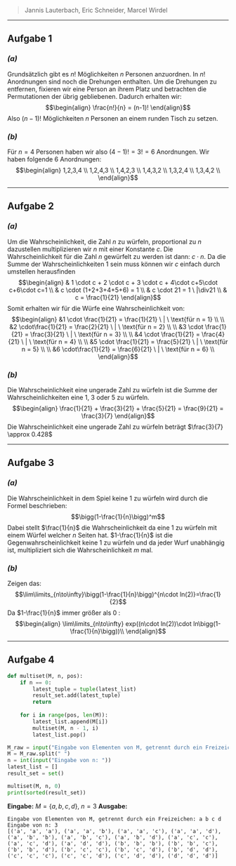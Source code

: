>Jannis Lauterbach, Eric Schneider, Marcel Wirdel
---
## Aufgabe 1
### _(a)_
Grundsätzlich gibt es $n!$ Möglichkeiten $n$ Personen anzuordnen. In $n!$ Anordnungen sind noch die Drehungen enthalten. Um die Drehungen zu entfernen, fixieren wir eine Person an ihrem Platz und betrachten die Permutationen der übrig gebliebenen. Dadurch erhalten wir: $$\begin{align} \frac{n!}{n} = (n-1)! \end{align}$$ Also $(n-1)!$ Möglichkeiten $n$ Personen an einem runden Tisch zu setzen.
### _(b)_
Für $n=4$ Personen haben wir also $(4-1)!=3!=6$ Anordnungen. Wir haben folgende $6$ Anordnungen: $$\begin{align} 1,2,3,4 \\ 1,2,4,3 \\ 1,4,2,3 \\ 1,4,3,2 \\ 1,3,2,4 \\ 1,3,4,2 \\ \end{align}$$

---
## Aufgabe 2
### _(a)_
Um die Wahrscheinlichkeit, die Zahl $n$ zu würfeln, proportional zu $n$ dazustellen multiplizieren wir $n$ mit einer Konstante $c$. Die Wahrscheinlichkeit für die Zahl $n$ gewürfelt zu werden ist dann: $c \cdot n$. Da die Summe der Wahrscheinlichkeiten 1 sein muss können wir $c$ einfach durch umstellen herausfinden $$\begin{align} & 1 \cdot c + 2 \cdot c + 3 \cdot c + 4\cdot c+5\cdot c+6\cdot c=1 \\ & c \cdot (1+2+3+4+5+6) = 1 \\ & c \cdot 21 = 1 \ |\div21 \\ & c = \frac{1}{21} \end{align}$$ Somit erhalten wir für die Würfe eine Wahrscheinlichkeit von: $$\begin{align} &1 \cdot \frac{1}{21} = \frac{1}{21} \ | \ \text{für n = 1} \\ \\ &2 \cdot\frac{1}{21} = \frac{2}{21} \ | \ \text{für n = 2} \\ \\ &3 \cdot \frac{1}{21} = \frac{3}{21} \ | \ \text{für n = 3} \\ \\ &4 \cdot \frac{1}{21} = \frac{4}{21} \ | \ \text{für n = 4} \\ \\ &5 \cdot \frac{1}{21} = \frac{5}{21} \ | \ \text{für n = 5} \\ \\ &6 \cdot\frac{1}{21} = \frac{6}{21} \ | \ \text{für n = 6} \\ \end{align}$$
### _(b)_
Die Wahrscheinlichkeit eine ungerade Zahl zu würfeln ist die Summe der Wahrscheinlichkeiten eine 1, 3 oder 5 zu würfeln. $$\begin{align} \frac{1}{21} + \frac{3}{21} + \frac{5}{21} = \frac{9}{21} = \frac{3}{7} \end{align}$$ Die Wahrscheinlichkeit eine ungerade Zahl zu würfeln beträgt $\frac{3}{7} \approx 0.428$

---
## Aufgabe 3
### _(a)_
Die Wahrscheinlichkeit in dem Spiel keine $1$ zu würfeln wird durch die Formel beschrieben:
$$\bigg(1-\frac{1}{n}\bigg)^m$$
Dabei stellt $\frac{1}{n}$ die Wahrscheinlichkeit da eine $1$ zu würfeln mit einem Würfel welcher $n$ Seiten hat.
$1-\frac{1}{n}$ ist die Gegenwahrscheinlichkeit keine $1$ zu würfeln und da jeder Wurf unabhängig ist, multipliziert sich die Wahrscheinlichkeit $m$ mal.
### _(b)_
Zeigen das:
$$\lim\limits_{n\to\infty}\bigg(1-\frac{1}{n}\bigg)^{n\cdot ln(2)}=\frac{1}{2}$$
Da $1-\frac{1}{n}$ immer größer als $0$ :
$$\begin{align}
\lim\limits_{n\to\infty} exp((n\cdot ln(2))\cdot ln\bigg(1-\frac{1}{n}\bigg))\\
\end{align}$$


---
## Aufgabe 4
```python
def multiset(M, n, pos):
    if n == 0:
        latest_tuple = tuple(latest_list)
        result_set.add(latest_tuple)
        return
  
    for i in range(pos, len(M)):
        latest_list.append(M[i])
        multiset(M, n - 1, i)
        latest_list.pop()

M_raw = input("Eingabe von Elementen von M, getrennt durch ein Freizeichen: ")
M = M_raw.split(" ")  
n = int(input("Eingabe von n: "))
latest_list = []
result_set = set()

multiset(M, n, 0)
print(sorted(result_set))
```

**Eingabe:** $M=\{a, b, c, d\},\ n = 3$
**Ausgabe:**
```shell
Eingabe von Elementen von M, getrennt durch ein Freizeichen: a b c d
Eingabe von n: 3
[('a', 'a', 'a'), ('a', 'a', 'b'), ('a', 'a', 'c'), ('a', 'a', 'd'), ('a', 'b', 'b'), ('a', 'b', 'c'), ('a', 'b', 'd'), ('a', 'c', 'c'), ('a', 'c', 'd'), ('a', 'd', 'd'), ('b', 'b', 'b'), ('b', 'b', 'c'), ('b', 'b', 'd'), ('b', 'c', 'c'), ('b', 'c', 'd'), ('b', 'd', 'd'), ('c', 'c', 'c'), ('c', 'c', 'd'), ('c', 'd', 'd'), ('d', 'd', 'd')]
```
